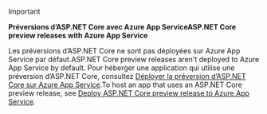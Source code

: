 > [!IMPORTANT]
> <span data-ttu-id="6a8f4-101">**Préversions d’ASP.NET Core avec Azure App Service**</span><span class="sxs-lookup"><span data-stu-id="6a8f4-101">**ASP.NET Core preview releases with Azure App Service**</span></span>
>
> <span data-ttu-id="6a8f4-102">Les préversions d’ASP.NET Core ne sont pas déployées sur Azure App Service par défaut.</span><span class="sxs-lookup"><span data-stu-id="6a8f4-102">ASP.NET Core preview releases aren't deployed to Azure App Service by default.</span></span> <span data-ttu-id="6a8f4-103">Pour héberger une application qui utilise une préversion d’ASP.NET Core, consultez [Déployer la préversion d’ASP.NET Core sur Azure App Service](xref:host-and-deploy/azure-apps/index#deploy-aspnet-core-preview-release-to-azure-app-service).</span><span class="sxs-lookup"><span data-stu-id="6a8f4-103">To host an app that uses an ASP.NET Core preview release, see [Deploy ASP.NET Core preview release to Azure App Service](xref:host-and-deploy/azure-apps/index#deploy-aspnet-core-preview-release-to-azure-app-service).</span></span>
<!-- 
> [!IMPORTANT]
> **ASP.NET Core 3.0 with Azure App Service**
>
> ASP.NET Core 3.0 has not yet been deployed to Azure App Service. We hope to provide ASP.NET Core 3 on Azure App Service soon. To host an app that uses an ASP.NET Core 3.0:

* Treat ASP.NET Core 3.0 like a preview release for Azure App Service deployment.
* See [Deploy ASP.NET Core preview release to Azure App Service](xref:host-and-deploy/azure-apps/index#deploy-aspnet-core-preview-release-to-azure-app-service).
-->
